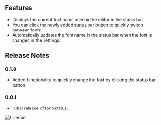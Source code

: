 ## Features

- Displays the current font name used in the editor in the status bar.
- You can click the newly added status bar button to quickly switch between fonts.
- Automatically updates the font name in the status bar when the font is changed in the settings.

## Release Notes

### 0.1.0

- Added functionality to quickly change the font by clicking the status bar button.

### 0.0.1

- Initial release of font-status.

![License](https://img.shields.io/badge/license-MIT-blue.svg)
